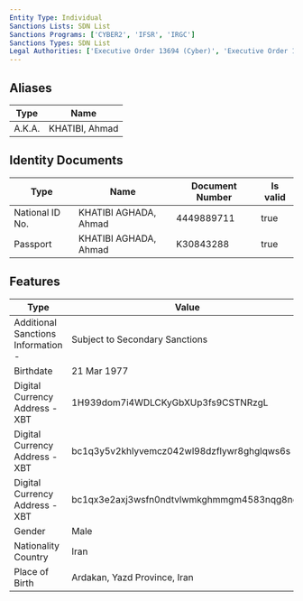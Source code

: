 ```yaml
---
Entity Type: Individual
Sanctions Lists: SDN List
Sanctions Programs: ['CYBER2', 'IFSR', 'IRGC']
Sanctions Types: SDN List
Legal Authorities: ['Executive Order 13694 (Cyber)', 'Executive Order 13757 (Cyber)']
---
```


## Aliases
| Type  | Name      | 
|-------|-----------|
| A.K.A. | KHATIBI, Ahmad |

## Identity Documents
| Type  | Name      | Document Number | Is valid |
|-------|-----------|-----------------|----------|
| National ID No. | KHATIBI AGHADA, Ahmad | 4449889711 | true |
| Passport | KHATIBI AGHADA, Ahmad | K30843288 | true |

## Features
| Type  | Value      |
|-------|------------|
| Additional Sanctions Information - | Subject to Secondary Sanctions |
| Birthdate | 21 Mar 1977 |
| Digital Currency Address - XBT | 1H939dom7i4WDLCKyGbXUp3fs9CSTNRzgL |
| Digital Currency Address - XBT | bc1q3y5v2khlyvemcz042wl98dzflywr8ghglqws6s |
| Digital Currency Address - XBT | bc1qx3e2axj3wsfn0ndtvlwmkghmmgm4583nqg8ngk |
| Gender | Male |
| Nationality Country | Iran |
| Place of Birth | Ardakan, Yazd Province, Iran |

